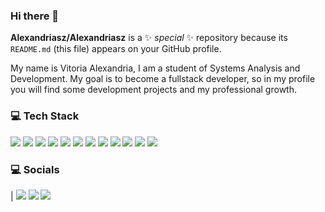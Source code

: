 ### Hi there 👋

**Alexandriasz/Alexandriasz** is a ✨ _special_ ✨ repository because its `README.md` (this file) appears on your GitHub profile.

My name is Vitoria Alexandria, I am a student of Systems Analysis and Development. My goal is to become a fullstack developer, so in my profile you will find some development projects and my professional growth.

### 💻 Tech Stack

 <img src="https://img.shields.io/badge/Trello-0052CC?style=for-the-badge&logo=trello&logoColor=white" />  <img src="https://img.shields.io/badge/Node%20js-339933?style=for-the-badge&logo=nodedotjs&logoColor=white" />      <img src="https://img.shields.io/badge/JavaScript-323330?style=for-the-badge&logo=javascript&logoColor=F7DF1E" />   <img src="https://img.shields.io/badge/PHP-777BB4?style=for-the-badge&logo=php&logoColor=white" />    <img src="https://img.shields.io/badge/Python-FFD43B?style=for-the-badge&logo=python&logoColor=blue" />      <img src="https://img.shields.io/badge/Eclipse-2C2255?style=for-the-badge&logo=eclipse&logoColor=white" />     <img src="https://img.shields.io/badge/Visual_Studio-5C2D91?style=for-the-badge&logo=visual%20studio&logoColor=white" />       <img src="https://img.shields.io/badge/jQuery-0769AD?style=for-the-badge&logo=jquery&logoColor=white" />       <img src="https://img.shields.io/badge/Bootstrap-563D7C?style=for-the-badge&logo=bootstrap&logoColor=white" />    <img src="https://img.shields.io/badge/HTML-E34F26?style=for-the-badge&logo=html5&logoColor=white" />       <img src="https://img.shields.io/badge/CSS-1572B6?style=for-the-badge&logo=css3&logoColor=white" />    <img src="https://img.shields.io/badge/Express%20js-000000?style=for-the-badge&logo=express&logoColor=white"/>   

### 💻 Socials

| <img src="https://img.shields.io/badge/Instagram-E4405F?style=for-the-badge&logo=instagram&logoColor=white" />   <img src="https://img.shields.io/badge/LinkedIn-0077B5?style=for-the-badge&logo=linkedin&logoColor=white" />  <img src="https://img.shields.io/badge/WhatsApp-25D366?style=for-the-badge&logo=WhatsApp&logoColor=white" /> 



